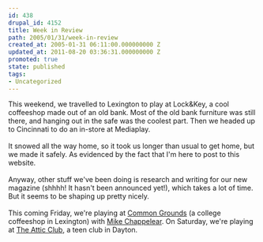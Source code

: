 ```yaml
---
id: 438
drupal_id: 4152
title: Week in Review
path: 2005/01/31/week-in-review
created_at: 2005-01-31 06:11:00.000000000 Z
updated_at: 2011-08-20 03:36:31.000000000 Z
promoted: true
state: published
tags:
- Uncategorized
---
```

This weekend, we travelled to Lexington to play at Lock&amp;Key, a cool coffeeshop made out of an old bank. Most of the old bank furniture was still there, and hanging out in the safe was the coolest part. Then we headed up to Cincinnati to do an in-store at Mediaplay.
<br />
<br />It snowed all the way home, so it took us longer than usual to get home, but we made it safely. As evidenced by the fact that I'm here to post to this website.
<br />
<br />Anyway, other stuff we've been doing is research and writing for our new magazine (shhhh! It hasn't been announced yet!), which takes a lot of time. But it seems to be shaping up pretty nicely.
<br />
<br />This coming Friday, we're playing at <a href="http://www.commongroundsoflexington.com/">Common Grounds</a> (a college coffeeshop in Lexington) with <a href="http://www.mikechappelear.com/">Mike Chappelear</a>. On Saturday, we're playing at <a href="http://www.theatticclub.com/">The Attic Club</a>, a teen club in Dayton.
